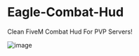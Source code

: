 # Eagle-Combat-Hud
Clean FiveM Combat Hud For PVP Servers!

![image](https://github.com/Codyshep/Eagle-Combat-Hud/assets/58715617/c8c4876e-af0e-4272-9061-d6f13a966bdf)
